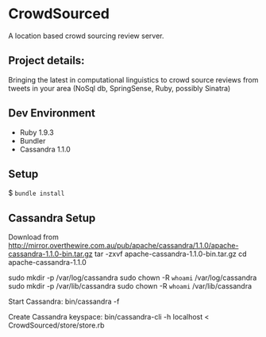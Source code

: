 CrowdSourced
============

A location based crowd sourcing review server.

**Project details:**
--------------------
Bringing the latest in computational linguistics to crowd source reviews from tweets in your area
(NoSql db, SpringSense, Ruby, possibly Sinatra)

Dev Environment
---------------
* Ruby 1.9.3
* Bundler
* Cassandra 1.1.0

Setup
-----
$ `bundle install`

Cassandra Setup
---------------
Download from http://mirror.overthewire.com.au/pub/apache/cassandra/1.1.0/apache-cassandra-1.1.0-bin.tar.gz
tar -zxvf apache-cassandra-1.1.0-bin.tar.gz
cd apache-cassandra-1.1.0

sudo mkdir -p /var/log/cassandra
sudo chown -R `whoami` /var/log/cassandra
sudo mkdir -p /var/lib/cassandra
sudo chown -R `whoami` /var/lib/cassandra

Start Cassandra:
bin/cassandra -f

Create Cassandra keyspace:
bin/cassandra-cli -h localhost < CrowdSourced/store/store.rb
